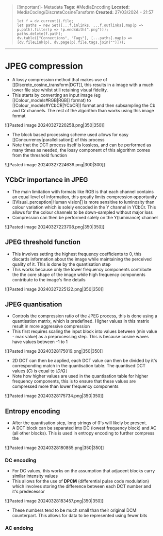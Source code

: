 > [!important]- Metadata
> **Tags:** #MediaEncoding 
> **Located:** MediaCoding/DiscreteCosineTansform
> **Created:** 27/03/2024 - 21:57
> ```dataviewjs
> let f = dv.current().file;
> let paths = new Set([...f.inlinks, ...f.outlinks].map(p => p.path).filter(p => !p.endsWith(".png")));
> paths.delete(f.path);
> dv.table(["Connections", "Tags"], [...paths].map(p => [dv.fileLink(p), dv.page(p).file.tags.join("")]));
> ```

___
# JPEG compression
- A lossy compression method that makes use of [[Discrete_cosine_transform|DCT]], this results in a image with a much lower file size whilst still retaining visual fidelity. 
- This starts by converting an input image (eg [[Colour_models#RGB|RGB]] format) to [[Colour_models#YCbCR|YCbCR]] format and then subsampling the Cb and Cr channels. The rest of the algorithm than works using this image format

![[Pasted image 20240327220258.png|350|350]]

- The block based processing scheme used allows for easy [[Concurrency|parallelisation]] of this process 
- Note that the DCT process itself is lossless, and can be performed as many times as needed, the lossy component of this algorithm comes from the threshold function

![[Pasted image 20240327224639.png|300|300]]
## YCbCr importance in JPEG
- The main limitation with formats like RGB is that each channel contains an equal level of information, this greatly limits compression opportunity 
- [[Visual_perception|Human vision]] is more sensitive to luminosity than colour variation which is solely encoded in the Y channel in YCbCr. This allows for the colour channels to be down-sampled without major loss
- Compression can then be performed solely on the Y(luminance) channel

![[Pasted image 20240327223708.png|350|350]]


## JPEG threshold function
- This involves setting the highest frequency coefficients to 0, this discards information about the image while maintaining the perceived quality of it. This is done by the quantisation step
- This works because only the lower frequency components contribute the the core shape of the image while high frequency components contribute to the image's fine details

![[Pasted image 20240327225122.png|350|350]]

## JPEG quantisation
- Controls the compression ratio of the JPEG process, this is done using a quantisation matrix, which is predefined. Higher values in this matrix result in more aggressive compression
- This first requires scaling the input block into values between (min value - max value) as a preprocessing step. This is because cosine waves have values between -1 to 1

![[Pasted image 20240328175019.png|350|350]]

- 2D DCT can then be applied, each DCT value can then be divided by it's corresponding match in the quantisation table. The quantised DCT values ($C$) is equal to $\lfloor{D/Q}\rfloor$
- Note how higher values are used in the quantisation table for higher frequency components, this is to ensure that these values are compressed more than lower frequency components 

![[Pasted image 20240328175734.png|350|350]]

## Entropy encoding
- After the quantisation step, long strings of 0's will likely be present.
- A DCT block can be separated into DC (lowest frequency block) and AC (all other blocks). This is used in entropy encoding to further compress the 


![[Pasted image 20240328180855.png|350|350]]

### DC encoding 
- For DC values, this works on the assumption that adjacent blocks carry similar intensity values
- This allows for the use of **DPCM** (differential pulse code modulation) which involves storing the difference between each DCT number and it's predecessor


![[Pasted image 20240328183457.png|350|350]]

- These numbers tend to be much small than their original DCM counterpart. This allows for data to be represented using fewer bits
### AC endoing